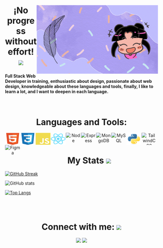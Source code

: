 <div id="header" align="center">
  <link rel="preconnect" href="https://fonts.googleapis.com">
<link rel="preconnect" href="https://fonts.gstatic.com" crossorigin>
<link href="https://fonts.googleapis.com/css2?family=Handlee&display=swap" rel="stylesheet">

  <img
       width="400" align="right" src="https://github.com/SoffiaSanchezz/Img/blob/main/Fondo%20de%20Pantalla%20para%20PC%20Organizador%20Notas%20Morado.gif?raw=true" />
      <h1> ¡No progress without effort! <img  src="https://i.giphy.com/media/j1soPQE95y0eXhMwKT/200w.webp" width="40"></h1>
  <h4 align="left">Full Stack Web Developer in training, enthusiastic about design, passionate about web design, knowledgeable about these languages and tools, finally, I like to learn a lot, and I want to deepen in each language.</h4>
</div>

<div style="display: inline_block" align="center"><br>
  <h1>Languages and Tools:</h1>
  <img align="left" alt="HTML" height="40" width="50" src="https://raw.githubusercontent.com/devicons/devicon/master/icons/html5/html5-original.svg">
  <img align="left" alt="CSS" height="40" width="50" src="https://raw.githubusercontent.com/devicons/devicon/master/icons/css3/css3-original.svg">
  <img align="left" alt="Js" height="40" width="50" src="https://raw.githubusercontent.com/devicons/devicon/master/icons/javascript/javascript-plain.svg">
  <img align="left" alt="React" height="40" width="50" src="https://raw.githubusercontent.com/devicons/devicon/master/icons/react/react-original.svg">
  <img align="left" alt="Node" height="40" width="50" src="https://cdn.jsdelivr.net/gh/devicons/devicon/icons/nodejs/nodejs-original.svg">
  <img align="left" alt="Express" height="40" width="50" src="https://cdn.jsdelivr.net/gh/devicons/devicon/icons/express/express-original.svg">
  <img align="left" alt="MongoDB" height="40" width="50" src="https://cdn.jsdelivr.net/gh/devicons/devicon/icons/mongodb/mongodb-original.svg">
  <img align="left" alt="MySQL" height="40" width="50" src="https://cdn.jsdelivr.net/gh/devicons/devicon/icons/mysql/mysql-original.svg">
  <img align="left" alt="Python" height="40" width="50" src="https://raw.githubusercontent.com/devicons/devicon/master/icons/python/python-original.svg">
  <img align="left" alt="TailwindCSS" height="40" width="50" src="https://cdn.jsdelivr.net/gh/devicons/devicon/icons/tailwindcss/tailwindcss-plain.svg">
  <img align="left" alt="Figma" height="40" width="50" src="https://cdn.jsdelivr.net/gh/devicons/devicon/icons/figma/figma-original.svg">
</div>
</br>
</br>

<h1 bg-[#8149A6] align="center"> My Stats <img src="https://media2.giphy.com/media/fRJm7J9ixDj2eLW0nh/giphy.gif?cid=790b7611fvtsjvjtpql6ysyrkpt32unin86hjwipi35fa0tk&rid=giphy.gif&ct=s"    width="40"></h1>

[![GitHub Streak](http://github-readme-streak-stats.herokuapp.com?user=27Paola&theme=tokyonight)](https://git.io/streak-stats)

![GitHub stats](https://github-readme-stats.vercel.app/api?username=27Paola&show_icons=true&theme=tokyonight)

[![Top Langs](https://github-readme-stats.vercel.app/api/top-langs/?username=27Paola&theme=tokyonight)](https://github.com/anuraghazra/github-readme-stats)

</br>

<br/>

<div style="display: inline_block" align="center"> 
  <h1 align="center" >Connect with me: <img src="https://i.giphy.com/media/3KRRozcNsYfp85HV1v/200w.webp" width="40"></h1>
  <a href="www.linkedin.com/in/paola-sanchez-vargas" target="_blank"><img src="https://img.shields.io/badge/-LinkedIn-%230077B5?style=for-the-badge&logo=linkedin&logoColor=Violet" target="_blank"></a>
  <a href="https://web.telegram.org/z/#-1582685558" target="blank"><img src="https://img.shields.io/badge/-Telegram-%232AABEE?style=for-the-badge&logo=Telegram&logoColor=white" />
</a>
</div>  
